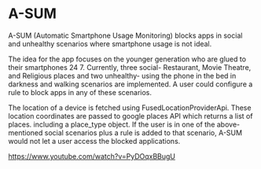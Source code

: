 # A-SUM
A-SUM (Automatic Smartphone Usage Monitoring) blocks apps in social and unhealthy scenarios where smartphone usage is not ideal.

The idea for the app focuses on the younger generation who are glued to their smartphones 24 7. Currently, three social- Restaurant, Movie Theatre, and Religious places and two unhealthy- using the phone in the bed in darkness and walking scenarios are implemented. A user could configure a rule to block apps in any of these scenarios.

The location of a device is fetched using FusedLocationProviderApi. These location coordinates are passed to google places API which returns a list of places. including a place_type object. If the user is in one of the above-mentioned social scenarios plus a rule is added to that scenario, A-SUM would not let a user access the blocked applications.

https://www.youtube.com/watch?v=PyDOqxBBugU
